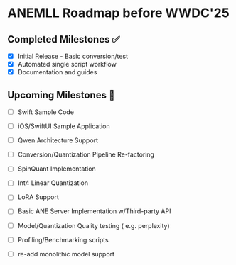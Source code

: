 # ANEMLL Roadmap before WWDC'25

## Completed Milestones ✅
- [x] Initial Release - Basic conversion/test
- [x] Automated single script workflow
- [x] Documentation and guides

## Upcoming Milestones 🚧

- [ ] Swift Sample Code
- [ ] iOS/SwiftUI Sample Application
- [ ] Qwen Architecture Support
- [ ] Conversion/Quantization Pipeline Re-factoring
- [ ] SpinQuant Implementation
- [ ] Int4 Linear Quantization
- [ ] LoRA Support
- [ ] Basic ANE Server Implementation w/Third-party API
- [ ] Model/Quantization Quality testing ( e.g. perplexity)
- [ ] Profiling/Benchmarking scripts
- [ ] re-add monolithic model support





